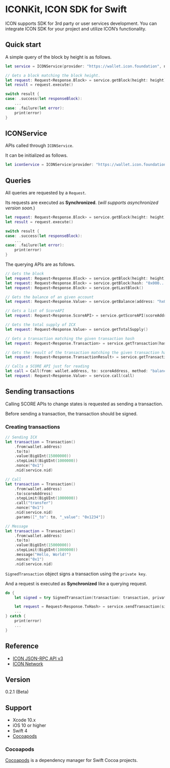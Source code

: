 # ICONKit, ICON SDK for Swift
ICON supports SDK for 3rd party or user services development. You can integrate ICON SDK for your project and utilize ICON’s functionality.

## Quick start
A simple query of the block by height is as follows.
```swift
let service = ICONService(provider: "https://wallet.icon.foundation", nid: nid)

// Gets a block matching the block height.
let request: Request<Response.Block> = service.getBlock(height: height)
let result = request.execute()

switch result {
case: .success(let responseBlock):
    ...
case: .failure(let error):
    print(error)
}
```
## ICONService
APIs called through `ICONService`.

It can be initialized as follows.
```swift
let iconService = ICONService(provider: "https://wallet.icon.foundation", nid: nid)
```

## Queries
All queries are requested by a `Request`.

Its requests are executed as **Synchronized**.
(*will supports asynchronized version soon.*)

```swift
let request: Request<Response.Block> = service.getBlock(height: height)
let result = request.execute()

switch result {
case: .success(let responseBlock):
    ...
case: .failure(let error):
    print(error)
}
```
The querying APIs are as follows.
```swift
// Gets the block
let request: Request<Response.Block> = service.getBlock(height: height)
let request: Request<Response.Block> = service.getBlock(hash: "0x000...000")
let request: Request<Response.Block> = service.getLastBlock()

// Gets the balance of an given account
let request: Request<Response.Value> = service.getBalance(address: "hx000...000")

// Gets a list of ScoreAPI
let request: Request<Response.ScoreAPI> = service.getScoreAPI(scoreAddress: "cx000...000")

// Gets the total supply of ICX
let request: Request<Response.Value> = service.getTotalSupply()

// Gets a transaction matching the given transaction hash
let request: Request<Response.Transaction> = service.getTransaction(hash: "0x000...000")

// Gets the result of the transaction matching the given transaction hash
let request: Request<Response.TransactionResult> = service.getTransactionResult(hash: "0x000...000")

// Calls a SCORE API just for reading
let call = Call(from: wallet.address, to: scoreAddress, method: "balanceOf", params: params)
let request: Request<Response.Value> = service.call(call)
```
## Sending transactions
Calling SCORE APIs to change states is requested as sending a transaction.

Before sending a transaction, the transaction should be signed.

### Creating transactions
```swift
// Sending ICX
let transaction = Transaction()
    .from(wallet.address)
    .to(to)
    .value(BigUInt(15000000))
    .stepLimit(BigUInt(1000000))
    .nonce("0x1")
    .nid(service.nid)

// Call
let transaction = Transaction()
    .from(wallet.address)
    .to(scoreAddress)
    .stepLimit(BigUInt(1000000))
    .call("transfer")
    .nonce("0x1")
    .nid(service.nid)
    .params(["_to": to, "_value": "0x1234"])

// Message
let transaction = Transaction()
    .from(wallet.address)
    .to(to)
    .value(BigUInt(15000000))
    .stepLimit(BigUInt(1000000))
    .message("Hello, World!")
    .nonce("0x1")
    .nid(service.nid)
```
`SignedTransaction` object signs a transaction using the `private key`.

And a request is executed as **Synchronized** like a querying request.

```swift
do {
    let signed = try SignedTransaction(transaction: transaction, privateKey: privateKey)

    let request = Request<Response.TxHash> = service.sendTransaction(signedTransaction: signed)
    ...
} catch {
    print(error)
    ...
}
```
## Reference
- [ICON JSON-RPC API v3](https://github.com/icon-project/icon-rpc-server/blob/master/docs/icon-json-rpc-v3.md)
- [ICON Network](https://github.com/icon-project/icon-project.github.io/blob/master/docs/icon_network.md)

## Version
0.2.1 (Beta)

## Support
- Xcode 10.x
- iOS 10 or higher
- Swift 4
- [Cocoapods](https://cocoapods.org)

### Cocoapods
[Cocoapods](https://cocoapods.org) is a dependency manager for Swift Cocoa projects.
